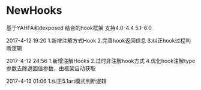 # NewHooks
基于YAHFA和dexposed 结合的hook框架  支持4.0-4.4  5.1-6.0

2017-4-12 19:20 1.新增注解方式Hook 2.完善hook返回信息 3.纠正hook过程判断逻辑

2017-4-12 24:56 1.新增注解Hooks 2.过时非注解hook方式 4.优化hook注解type参数去除返回值参数，由框架自动获取

2017-4-13 01:06 1.纠正5.1art模式判断逻辑
